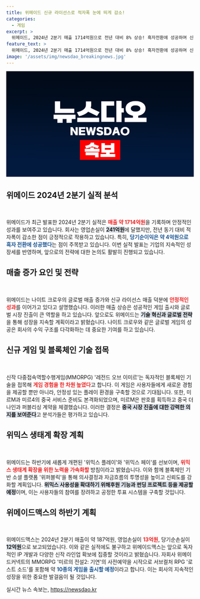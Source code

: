 ```yaml
---
title: 위메이드 신규 라이선스로 적자폭 눈에 띄게 감소!
categories:
  - 게임
excerpt: >
  위메이드, 2024년 2분기 매출 1714억원으로 전년 대비 8% 상승! 흑자전환에 성공하며 신작 MMORPG와 블록체인 확대 계획으로 기대감을 증폭시키고 있다. 주목할 만한 성장 스토리를 놓치지 마세요!
feature_text: >
  위메이드, 2024년 2분기 매출 1714억원으로 전년 대비 8% 상승! 흑자전환에 성공하며 신작 MMORPG와 블록체인 확대 계획으로 기대감을 증폭시키고 있다. 주목할 만한 성장 스토리를 놓치지 마세요!
image: '/assets/img/newsdao_breakingnews.jpg'
---
```


<p><img src="/assets/img/newsdao_breakingnews.jpg" alt="ranknews 속보" /></p>

<h2 data-ke-size="size26">위메이드 2024년 2분기 실적 분석</h2>

<p data-ke-size="size16">&nbsp;</p>

<p>위메이드가 최근 발표한 2024년 2분기 실적은 <b><span style="color: #ee2323;">매출 약 1714억원</span></b>을 기록하며 안정적인 성과를 보여주고 있습니다. 회사는 영업손실이 <b><span style="background-color: #21538527;">241억원</span></b>에 달했지만, 전년 동기 대비 적자폭이 감소한 점이 긍정적으로 작용하고 있습니다. 특히, <b><span style="color: #1a5490;">당기순이익은 약 4억원으로 흑자 전환에 성공했다</span></b>는 점이 주목받고 있습니다. 이번 실적 발표는 기업의 지속적인 성장세를 반영하며, 앞으로의 전략에 대한 논의도 활발히 진행되고 있습니다.</p>

<p data-ke-size="size16"></p>

<h2 data-ke-size="size26">매출 증가 요인 및 전략</h2>

<p data-ke-size="size16">&nbsp;</p>

<p>위메이드는 나이트 크로우의 글로벌 매출 증가와 신규 라이선스 매출 덕분에 <b><span style="color: #ee2323;">안정적인 성과</span></b>를 이어가고 있다고 설명했습니다. 이러한 매출 상승은 성공적인 게임 출시와 글로벌 시장 진출이 큰 역할을 하고 있습니다. 앞으로도 위메이드는 <b><span style="background-color: #21538527;">기술 혁신과 글로벌 전략</span></b>을 통해 성장을 지속할 계획이라고 밝혔습니다. 나이트 크로우와 같은 글로벌 게임의 성공은 회사의 수익 구조를 다각화하는 데 중요한 기여를 하고 있습니다.</p>

<p data-ke-size="size16"></p>

<h2 data-ke-size="size26">신규 게임 및 블록체인 기술 접목</h2>

<p data-ke-size="size16">&nbsp;</p>

<p>신작 다중접속역할수행게임(MMORPG) '레전드 오브 이미르'는 독자적인 블록체인 기술을 접목해 <b><span style="color: #ee2323;">게임 경험을 한 차원 높였다</span></b>고 합니다. 이 게임은 사용자들에게 새로운 경험을 제공할 뿐만 아니라, 안정성 있는 플레이 환경을 구축할 것으로 기대됩니다. 또한, 미르M과 미르4의 중국 서비스 준비도 본격화되었으며, 미르M은 판호를 획득하고 중국 더나인과 퍼블리싱 계약을 체결했습니다. 이러한 결정은 <b><span style="background-color: #21538527;">중국 시장 진출에 대한 강력한 의지를 보여준다</span></b>고 분석가들은 평가하고 있습니다.</p>

<p data-ke-size="size16"></p>

<h2 data-ke-size="size26">위믹스 생태계 확장 계획</h2>

<p data-ke-size="size16">&nbsp;</p>

<p>위메이드는 하반기에 새롭게 개편된 '위믹스 플레이'와 '위믹스 페이'를 선보이며, <b><span style="color: #ee2323;">위믹스 생태계 확장을 위한 노력을 가속화할</span></b> 방침이라고 밝혔습니다. 이와 함께 블록체인 기반 소셜 플랫폼 '위퍼블릭'을 통해 의사결정과 자금흐름의 투명성을 높이고 신뢰도를 강화할 계획입니다. <b><span style="background-color: #21538527;">위믹스 사용성을 확대하기 위해후원 기능과 펀딩 프로젝트 등을 제공할 예정</span></b>이며, 이는 사용자들의 참여를 장려하고 공정한 투표 시스템을 구축할 것입니다.</p>

<p data-ke-size="size16"></p>

<h2 data-ke-size="size26">위메이드맥스의 하반기 계획</h2>

<p data-ke-size="size16">&nbsp;</p>

<p>위메이드맥스는 2024년 2분기 매출이 약 187억원, 영업손실이 <b><span style="color: #ee2323;">13억원</span></b>, 당기순손실이 <b><span style="background-color: #21538527;">12억원</span></b>으로 보고되었습니다. 이와 같은 실적에도 불구하고 위메이드맥스는 앞으로 독자적인 IP 개발과 다양한 신작 라인업 확보에 집중할 것이라고 밝혔습니다. 자회사 위메이드커넥트의 MMORPG '미르의 전설2: 기연'의 사전예약을 시작으로 서브컬처 RPG '로스트 소드'를 포함해 약 <b><span style="color: #1a5490;">10종의 게임을 출시할 예정</span></b>이라고 합니다. 이는 회사의 지속적인 성장을 위한 중요한 발걸음이 될 것입니다.</p>

<p data-ke-size="size16"></p>
실시간 뉴스 속보는, <a href="https://newsdao.kr" rel="dofollow">https://newsdao.kr</a>


